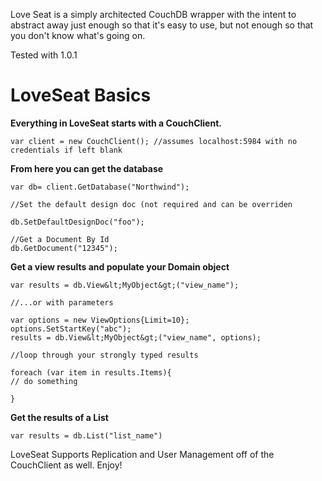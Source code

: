 Love Seat is a simply architected CouchDB wrapper with the intent to abstract away just 
enough so that it's easy to use, but not enough so that you don't know what's going on.

Tested with 1.0.1

LoveSeat Basics
=================

**Everything in LoveSeat starts with a CouchClient.**

    var client = new CouchClient(); //assumes localhost:5984 with no credentials if left blank

**From here you can get the database**

    var db= client.GetDatabase("Northwind");
    
    //Set the default design doc (not required and can be overriden
    
    db.SetDefaultDesignDoc("foo"); 
    
    //Get a Document By Id
    db.GetDocument("12345"); 

**Get a view results and populate your Domain object**

    var results = db.View&lt;MyObject&gt;("view_name");
    
    //...or with parameters
    
    var options = new ViewOptions{Limit=10};
    options.SetStartKey("abc");
    results = db.View&lt;MyObject&gt;("view_name", options);
    
    //loop through your strongly typed results
    
    foreach (var item in results.Items){ 
    // do something 
    
    }

**Get the results of a List**

    var results = db.List("list_name")

LoveSeat Supports Replication and User Management off of the CouchClient as well.  Enjoy!



